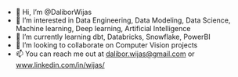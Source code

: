 - 👋 Hi, I’m @DaliborWijas
- 👀 I’m interested in Data Engineering, Data Modeling, Data Science, Machine learning, Deep learning, Artificial Intelligence
- 🌱 I’m currently learning dbt, Databricks, Snowflake, PowerBI
- 💞️ I’m looking to collaborate on Computer Vision projects
- 📫 You can reach me out at dalibor.wijas@gmail.com or www.linkedin.com/in/wijas/

<!---
DaliborWijas/DaliborWijas is a ✨ special ✨ repository because its `README.md` (this file) appears on your GitHub profile.
You can click the Preview link to take a look at your changes.
--->
